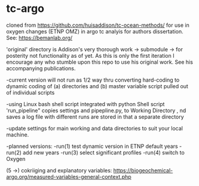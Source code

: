 # tc-argo

cloned from https://github.com/huisaddison/tc-ocean-methods/ for use in oxygen changes (ETNP OMZ) in argo tc analyis for authors 
dissertation. See: https://bemanlab.org/

'original' directory is Addison's very thorough work -> submodule -> for posterity not functionality as of yet. As this is only the first iteration I encourage any who stumble upon this repo to use his original work. See his accompanying publications.

-current version will not run as 1/2 way thru converting hard-coding to dynamic coding of (a) directories and (b) master variable script pulled out of individual scripts

-using Linux bash shell script integrated with python Shell script 'run_pipeline" copies settings and pipepline.py, to Working Directory , nd saves a log file with different runs are stored in that a separate directory

-update settings for main working and data directories to suit your local machine.

-planned versions: -run(1) test dynamic version in ETNP default years -run(2) add new years -run(3) select significant profiles -run(4) switch to Oxygen

(5 ->) cokriiging and explanatory variables: https://biogeochemical-argo.org/measured-variables-general-context.php
